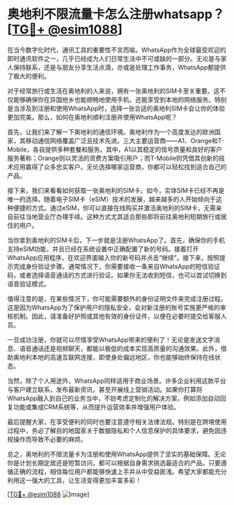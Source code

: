 # 奥地利不限流量卡怎么注册whatsapp？[[TG💪+ @esim1088](https://t.me/s/esim1088)]

在当今数字化时代，通讯工具的重要性不言而喻。WhatsApp作为全球最受欢迎的即时通讯软件之一，几乎已经成为人们日常生活中不可或缺的一部分。无论是与家人保持联系，还是与朋友分享生活点滴，亦或是处理工作事务，WhatsApp都提供了极大的便利。

对于经常旅行或生活在奥地利的人来说，拥有一张奥地利的SIM卡至关重要。这不仅能够确保你在异国他乡也能顺畅地使用手机，还能享受到本地的网络服务。特别是当涉及到注册和使用WhatsApp时，选择一张合适的奥地利SIM卡会让你的体验更加完美。那么，如何在奥地利顺利注册并使用WhatsApp呢？

首先，让我们来了解一下奥地利的通信环境。奥地利作为一个高度发达的欧洲国家，其移动通信网络覆盖广泛且技术先进。三大主要运营商——A1、Orange和T-Mobile，各自提供多种套餐和服务。其中，A1以其稳定的信号质量和良好的客户服务著称；Orange则以灵活的资费方案吸引用户；而T-Mobile则凭借其创新的技术应用赢得了众多忠实客户。无论选择哪家运营商，你都可以轻松找到适合自己的产品。

接下来，我们来看看如何获取一张奥地利的SIM卡。如今，实体SIM卡已经不再是唯一的选择。随着电子SIM卡（eSIM）技术的发展，越来越多的人开始倾向于这种便捷的方式。通过eSIM，你可以直接在线购买并激活奥地利的SIM卡，无需亲自前往当地营业厅办理手续。这种方式尤其适合那些即将前往奥地利短期旅行或居住的用户。

当你拿到奥地利的SIM卡后，下一步就是注册WhatsApp了。首先，确保你的手机支持eSIM功能，并且已经在系统设置中正确配置了新的号码。接着打开WhatsApp应用程序，在欢迎界面输入你的新号码并点击“继续”。接下来，按照提示完成身份验证步骤。通常情况下，你需要接收一条来自WhatsApp的短信验证码，或者选择语音通话的方式进行验证。如果你无法收到短信，也可以尝试切换到语音验证模式。

值得注意的是，在某些情况下，你可能需要额外的身份证明文件来完成注册过程。这是因为WhatsApp为了保护用户的隐私安全，会对新注册的账号实施更严格的审核机制。因此，请准备好护照或其他有效的身份证件，以便在必要时提交给客服人员。

一旦成功注册，你就可以尽情享受WhatsApp带来的便利了！无论是发送文字消息、语音通话还是视频聊天，都能以极低的成本实现高质量的沟通效果。此外，借助奥地利本地的高速互联网连接，即使身处偏远地区，你也能够始终保持在线状态。

当然，除了个人用途外，WhatsApp同样适用于商业场景。许多企业利用这款平台与客户建立联系，发布最新资讯，甚至开展线上营销活动。如果你打算将WhatsApp融入到自己的业务当中，不妨考虑定制化的解决方案，例如添加自动回复功能或集成CRM系统等，从而提升运营效率并增强用户体验。

最后提醒大家，在享受便利的同时也要注意遵守相关法律法规。特别是在跨境使用过程中，务必了解目的地国家关于数据隐私和个人信息保护的具体要求，避免因违规操作而导致不必要的麻烦。

总之，奥地利的不限流量卡为注册和使用WhatsApp提供了坚实的基础保障。无论你是计划长期定居还是短暂访问，都可以根据自身需求挑选最适合的产品。只要遵循正确的流程，相信每位用户都能够快速上手并从中受益匪浅。希望大家都能充分利用这一强大的工具，让生活变得更加丰富多彩！

[[TG💪+ @esim1088](https://t.me/s/esim1088) ![Image](https://i.postimg.cc/4NQfJmqS/Snipaste-2025-05-13-00-14-12.png)]